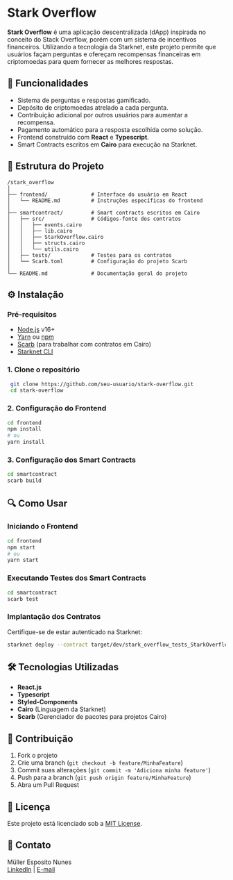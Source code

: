 # Stark Overflow

**Stark Overflow** é uma aplicação descentralizada (dApp) inspirada no conceito do Stack Overflow, porém com um sistema de incentivos financeiros. Utilizando a tecnologia da Starknet, este projeto permite que usuários façam perguntas e ofereçam recompensas financeiras em criptomoedas para quem fornecer as melhores respostas.

## 🚀 Funcionalidades

- Sistema de perguntas e respostas gamificado.
- Depósito de criptomoedas atrelado a cada pergunta.
- Contribuição adicional por outros usuários para aumentar a recompensa.
- Pagamento automático para a resposta escolhida como solução.
- Frontend construído com **React** e **Typescript**.
- Smart Contracts escritos em **Cairo** para execução na Starknet.

## 📂 Estrutura do Projeto

```
/stark_overflow
│
├── frontend/              # Interface do usuário em React
│   └── README.md          # Instruções específicas do frontend
│
├── smartcontract/         # Smart contracts escritos em Cairo
│   ├── src/               # Códigos-fonte dos contratos
│   │   ├── events.cairo
│   │   ├── lib.cairo
│   │   ├── StarkOverflow.cairo
│   │   ├── structs.cairo
│   │   └── utils.cairo
│   ├── tests/             # Testes para os contratos
│   └── Scarb.toml         # Configuração do projeto Scarb
│
└── README.md              # Documentação geral do projeto
```

## ⚙️ Instalação

### Pré-requisitos

- [Node.js](https://nodejs.org/) v16+
- [Yarn](https://yarnpkg.com/) ou [npm](https://www.npmjs.com/)
- [Scarb](https://docs.swmansion.com/scarb/) (para trabalhar com contratos em Cairo)
- [Starknet CLI](https://book.starknet.io/)

### 1. Clone o repositório
```bash
 git clone https://github.com/seu-usuario/stark-overflow.git
 cd stark-overflow
```

### 2. Configuração do Frontend
```bash
cd frontend
npm install
# ou
yarn install
```

### 3. Configuração dos Smart Contracts
```bash
cd smartcontract
scarb build
```

## 🔍 Como Usar

### Iniciando o Frontend
```bash
cd frontend
npm start
# ou
yarn start
```

### Executando Testes dos Smart Contracts
```bash
cd smartcontract
scarb test
```

### Implantação dos Contratos
Certifique-se de estar autenticado na Starknet:
```bash
starknet deploy --contract target/dev/stark_overflow_tests_StarkOverflow.test.contract_class.json
```

## 🛠️ Tecnologias Utilizadas

- **React.js**
- **Typescript**
- **Styled-Components**
- **Cairo** (Linguagem da Starknet)
- **Scarb** (Gerenciador de pacotes para projetos Cairo)

## 🤝 Contribuição

1. Fork o projeto
2. Crie uma branch (`git checkout -b feature/MinhaFeature`)
3. Commit suas alterações (`git commit -m 'Adiciona minha feature'`)
4. Push para a branch (`git push origin feature/MinhaFeature`)
5. Abra um Pull Request

## 📜 Licença

Este projeto está licenciado sob a [MIT License](LICENSE).

## 📧 Contato

Müller Esposito Nunes  
[LinkedIn](https://linkedin.com/in/mulleresposito) | [E-mail](mailto:mulleresposito@hotmail.com)


